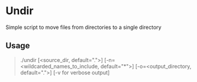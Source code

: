 # Undir

Simple script to move files from directories to a single directory

## Usage

> ./undir [<source_dir, default=".">] [-n=<wildcarded_names_to_include, default="*">] [-o=<output_directory, default=".">] [-v for verbose output] 
